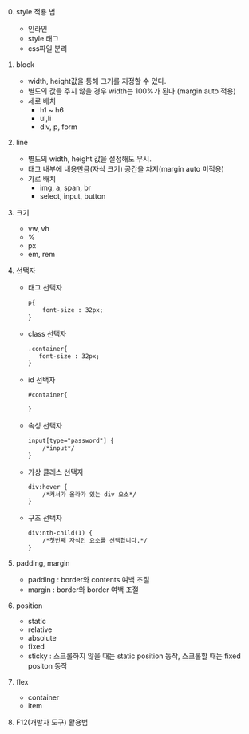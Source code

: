 0. style 적용 법
    - 인라인
    - style 태그
    - css파일 분리
    
1. block
    - width, height값을 통해 크기를 지정할 수 있다.
    - 별도의 값을 주지 않을 경우 width는 100%가 된다.(margin auto 적용)
    - 세로 배치
        - h1 ~ h6
        - ul,li
        - div, p, form
2. line
    - 별도의 width, height 값을 설정해도 무시.
    - 태그 내부에 내용만큼(자식 크기) 공간을 차지(margin auto 미적용)
    - 가로 배치
        - img, a, span, br
        - select, input, button

3. 크기
    - vw, vh
    - %
    - px
    - em, rem

4. 선택자
    - 태그 선택자
        ```html
        p{
            font-size : 32px;
        }
        ```
    - class 선택자
         ```html
        .container{
            font-size : 32px;
        }
        ```
    - id 선택자
        ```html
        #container{

        }
        ```
    - 속성 선택자
        ```html
        input[type="password"] {
            /*input*/
        }
        ```
    - 가상 클래스 선택자
        ```html
        div:hover {
            /*커서가 올라가 있는 div 요소*/
        }
        ```
    - 구조 선택자
        ```html
        div:nth-child(1) {
            /*첫번째 자식인 요소를 선택합니다.*/
        }
        ```
5. padding, margin
    - padding : border와 contents 여백 조절
    - margin : border와 border 여백 조절

6. position
    - static
    - relative
    - absolute
    - fixed
    - sticky : 스크롤하지 않을 때는 static position 동작, 스크롤할 때는 fixed positon 동작

7. flex
    - container
    - item

8. F12(개발자 도구) 활용법